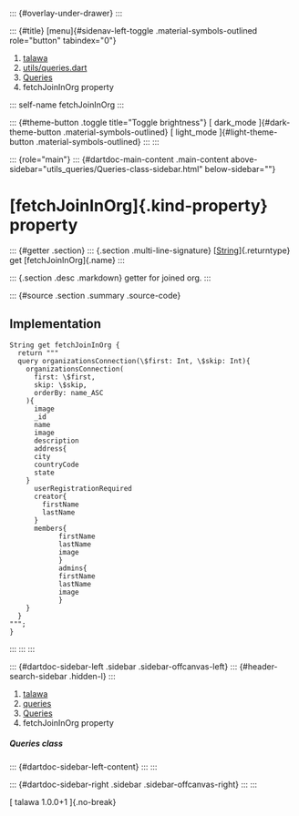 ::: {#overlay-under-drawer}
:::

::: {#title}
[menu]{#sidenav-left-toggle .material-symbols-outlined role="button"
tabindex="0"}

1.  [talawa](../../index.html)
2.  [utils/queries.dart](../../utils_queries/)
3.  [Queries](../../utils_queries/Queries-class.html)
4.  fetchJoinInOrg property

::: self-name
fetchJoinInOrg
:::

::: {#theme-button .toggle title="Toggle brightness"}
[ dark_mode ]{#dark-theme-button .material-symbols-outlined} [
light_mode ]{#light-theme-button .material-symbols-outlined}
:::
:::

::: {role="main"}
::: {#dartdoc-main-content .main-content above-sidebar="utils_queries/Queries-class-sidebar.html" below-sidebar=""}
<div>

# [fetchJoinInOrg]{.kind-property} property

</div>

::: {#getter .section}
::: {.section .multi-line-signature}
[[String](https://api.flutter.dev/flutter/dart-core/String-class.html)]{.returntype}
get [fetchJoinInOrg]{.name}
:::

::: {.section .desc .markdown}
getter for joined org.
:::

::: {#source .section .summary .source-code}
## Implementation

``` language-dart
String get fetchJoinInOrg {
  return """
  query organizationsConnection(\$first: Int, \$skip: Int){
    organizationsConnection(
      first: \$first,
      skip: \$skip,
      orderBy: name_ASC
    ){
      image
      _id
      name
      image
      description
      address{
      city
      countryCode
      state
    }
      userRegistrationRequired
      creator{
        firstName
        lastName
      }
      members{
            firstName
            lastName
            image
            }
            admins{
            firstName
            lastName
            image
            }
    }
  }
""";
}
```
:::
:::
:::

::: {#dartdoc-sidebar-left .sidebar .sidebar-offcanvas-left}
::: {#header-search-sidebar .hidden-l}
:::

1.  [talawa](../../index.html)
2.  [queries](../../utils_queries/)
3.  [Queries](../../utils_queries/Queries-class.html)
4.  fetchJoinInOrg property

##### Queries class

::: {#dartdoc-sidebar-left-content}
:::
:::

::: {#dartdoc-sidebar-right .sidebar .sidebar-offcanvas-right}
:::
:::

[ talawa 1.0.0+1 ]{.no-break}
